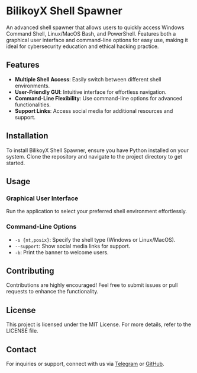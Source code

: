 # BilikoyX Shell Spawner
An advanced shell spawner that allows users to quickly access Windows Command Shell, Linux/MacOS Bash, and PowerShell. Features both a graphical user interface and command-line options for easy use, making it ideal for cybersecurity education and ethical hacking practice.

## Features
- **Multiple Shell Access**: Easily switch between different shell environments.
- **User-Friendly GUI**: Intuitive interface for effortless navigation.
- **Command-Line Flexibility**: Use command-line options for advanced functionalities.
- **Support Links**: Access social media for additional resources and support.

## Installation
To install BilikoyX Shell Spawner, ensure you have Python installed on your system. Clone the repository and navigate to the project directory to get started.

## Usage
### Graphical User Interface
Run the application to select your preferred shell environment effortlessly.

### Command-Line Options
- `-s {nt,posix}`: Specify the shell type (Windows or Linux/MacOS).
- `--support`: Show social media links for support.
- `-b`: Print the banner to welcome users.

## Contributing
Contributions are highly encouraged! Feel free to submit issues or pull requests to enhance the functionality.

## License
This project is licensed under the MIT License. For more details, refer to the LICENSE file.

## Contact
For inquiries or support, connect with us via [Telegram](https://t.me/VigilantPhantom) or [GitHub](https://github.com/githubuser772).

